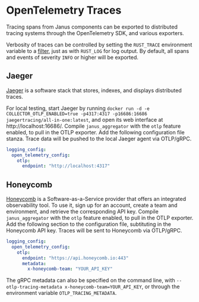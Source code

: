 # OpenTelemetry Traces

Tracing spans from Janus components can be exported to distributed tracing
systems through the OpenTelemetry SDK, and various exporters.

Verbosity of traces can be controlled by setting the `RUST_TRACE` environment
variable to a [filter][EnvFilter], just as with `RUST_LOG` for log output. By
default, all spans and events of severity `INFO` or higher will be exported.

[EnvFilter]: https://docs.rs/tracing-subscriber/latest/tracing_subscriber/struct.EnvFilter.html

## Jaeger

[Jaeger](https://www.jaegertracing.io/) is a software stack that stores,
indexes, and displays distributed traces.

For local testing, start Jaeger by running
`docker run -d -e COLLECTOR_OTLP_ENABLED=true -p4317:4317 -p16686:16686 jaegertracing/all-in-one:latest`,
and open its web interface at http://localhost:16686/. Compile
`janus_aggregator` with the `otlp` feature enabled, to pull in the OTLP
exporter. Add the following configuration file stanza. Trace data will be pushed
to the local Jaeger agent via OTLP/gRPC.

```yaml
logging_config:
  open_telemetry_config:
    otlp:
      endpoint: "http://localhost:4317"
```

## Honeycomb

[Honeycomb](https://www.honeycomb.io/) is a Software-as-a-Service provider that
offers an integrated observability tool. To use it, sign up for an account,
create a team and environment, and retrieve the corresponding API key. Compile
`janus_aggregator` with the `otlp` feature enabled, to pull in the OTLP
exporter. Add the following section to the configuration file, subtituting in
the Honeycomb API key. Traces will be sent to Honeycomb via OTLP/gRPC.

```yaml
logging_config:
  open_telemetry_config:
    otlp:
      endpoint: "https://api.honeycomb.io:443"
      metadata:
        x-honeycomb-team: "YOUR_API_KEY"
```

The gRPC metadata can also be specified on the command line, with
`--otlp-tracing-metadata x-honeycomb-team=YOUR_API_KEY`, or through the
environment variable `OTLP_TRACING_METADATA`.
